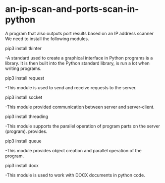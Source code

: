 # an-ip-scan-and-ports-scan-in-python
A program that also outputs port results based on an IP address scanner
We need to install the following modules.

pip3 install tkinter

-A standard used to create a graphical interface in Python programs
is a library. It is then built into the Python standard library,
is run a lot when writing programs.

pip3 install request

-This module is used to send and receive requests to the server.

pip3 install socket

-This module provided communication between server and server-client.

pip3 install threading

-This module supports the parallel operation of program parts on the server (program).
provides.

pip3 install queue

-This module provides object creation and parallel operation of the program.

pip3 install docx

-This module is used to work with DOCX documents in python code.
